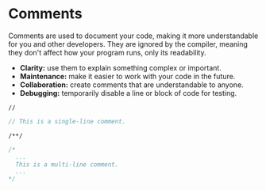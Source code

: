 # Comments

Comments are used to document your code, making it more understandable for you and other developers. They
 are ignored by the compiler, meaning they don't affect how your program runs, only its readability.

- **Clarity:** use them to explain something complex or important.
- **Maintenance:** make it easier to work with your code in the future.
- **Collaboration:** create comments that are understandable to anyone.
- **Debugging:** temporarily disable a line or block of code for testing.

`//`

```rust
// This is a single-line comment.
```

`/**/`

```rust
/*
  ...
  This is a multi-line comment.
  ...
*/
```
